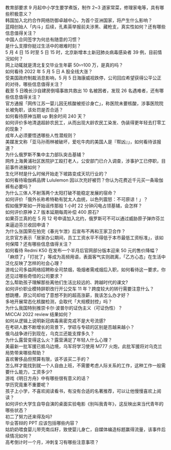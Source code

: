 教育部要求 9 月起中小学生要学煮饭，制作 2~3 道家常菜，修理家电等，具有哪些积极意义？  
韩国加入北约合作网络防御卓越中心，为首个亚洲国家，将产生什么影响？  
蓝翔创始人「内斗」后续，孔素英举报前夫涉黑、藏枪支，真实性如何？还有哪些信息值得关注？  
中国人合同签字为何总有随意的习惯？  
是什么支撑你挺过生活中的艰难时刻？  
5 月 4 日 15 时至 5 日 15 时，北京新增本土新冠肺炎病毒感染者 39 例，目前情况如何？  
网上动辄就是清北复交毕业生年薪 50∽100 万，是真的吗？  
如何看待 2022 年 5 月 5 日 A 股全线大涨？  
受美国政府制裁消息影响，5 月 5 日海康威视跌停，公司回应希望获得公平公正的对待，哪些信息值得关注？  
截至 5 日晚长沙自建房倒塌事故共救出 10 名被困者，发现 26 名遇难者，还有哪些信息值得关注？  
官方通报「网传江苏一婴儿因无核酸被拒诊身亡」，称医院未要核酸，涉事医院院长被免职，该处罚是否合适？  
如何看待原神当期 up 剩余时间 240 天？  
如何评价多地清退超龄农民工，从而出现大龄农民工染发、伪装得更年轻去打零工的现象？  
成年人必须要悟透哪些人性潜规则？  
美媒发文称「亚马孙雨林被破坏，爱吃牛肉的美国人是『帮凶』」，如何看待该报道？  
为什么俄罗斯不集中主力部队突击基辅？  
网传上海黄浦社区医院护工殴打老人，公安部门已介入调查，涉事护工已停职，目前事件进展如何？  
生化环材是什么时候开始走下坡路变成天坑行业的？  
如何看待瑜伽裤品牌 Lululemon 因以次充好被罚？你认为花费近千元买一条瑜伽裤有必要吗？  
为什么三体人不射落两个太阳打破不能稳定发展的宿命？  
如何评价「俄外长称希特勒有犹太人血统，以色列震怒：不可原谅！」？  
假如俄罗斯如一开始谣传那般 1 小时 22 分钟闪电占领基辅，会怎样？  
如何评价原神 2.7 版本延期每周补偿 400 原石?  
如果芬兰真的在 5 月 12 号申请加入北约，俄罗斯可不可以通过威胁原子弹炸芬兰来逼迫芬兰收回申请？  
为什么张国荣在拍完《春光乍泄》后宣布不再和王家卫合作？  
北京官方表示「居家办公期间，员工工资水平不得低于本市最低工资标准」，该如何保障？还有哪些信息值得关注？  
如何看待 Redmi K50 在发布一个半月后官网部分版本迎来 50 元的售价降幅？  
「麻烦了」「打扰了」等成为高频用语，表面客气实则疏离，「乙方心态」在生活中泛化反映了怎样的社会心理？  
游戏公司多益网络招聘称全司禁烟，吸烟者需戒烟后入职，如何看待这一要求，你还见过哪些奇怪的公司要求？  
怎么帮助孩子理解那些离他们生活比较远的、跨越时代的课文?  
如何评价职业模特辞职改行开公交车 11 年？跨度较大的转行需要注意什么？  
想跳槽，原公司却给了意想不到的超高涨薪，我该怎么办才好？  
多地开展常态化核酸检测，会取代「大规模封控」吗？  
为什么我国特别推崇卡尔·波普尔的证伪主义（可证伪性）？  
MICCAI 2022 review 结果如何？  
如何从逻辑上说明新冠病毒奥密克戎不是大号流感?  
在考研人数不断增长的背景下，学硕与专硕的区别是否越来越小？  
俄乌战争进行到现在，乌克兰还能支撑多久？  
为什么露营变得这么火？露营满足了年轻人什么心理？  
美最新一批军援已抵乌边境，乌军将学习使用 M777 火炮，此批军援将对乌克兰局势带来哪些帮助？  
喜欢奢侈品但预算有限，该不该买二手的？  
怎么样才能找到就一个人自由上班，不需要考虑人际关系的工作，这种工作一般需要什么能力，工资多少?  
游戏《明日方舟》中有哪些很有意义的话？  
学历究竟重不重要呢？  
孩子上小学，不喜欢阅读看书，有没有合适的名著推荐，可以让他慢慢喜欢上阅读？  
如何评价大学生自导自演的桌面实验电影《别叫我青年》，这反映出来当代青年的哪些状态？  
初二了努力还来得及吗?  
毕业答辩的 PPT 应该包括哪些内容？  
姑奶奶喂食婴儿带壳南瓜籽，致使婴儿身亡，自媒体编造标题赢得流量，该事件后续情况如何？  
高考倒计时一个月，冲刺复习有哪些注意事项？  
